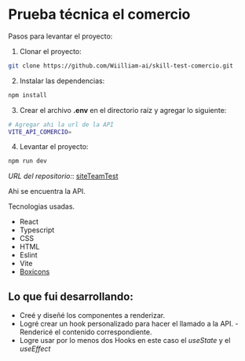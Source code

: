 # Prueba técnica el comercio

Pasos para levantar el proyecto:

1. Clonar el proyecto:

```bash
git clone https://github.com/Wiilliam-ai/skill-test-comercio.git
```

2. Instalar las dependencias:

```bash
npm install
```

3. Crear el archivo **.env**  en el directorio raíz y agregar lo siguiente:

```bash
# Agregar ahi la url de la API
VITE_API_COMERCIO=
```

4. Levantar el proyecto:
```bash
npm run dev
```

*URL del repositorio:*: [siteTeamTest](https://github.com/JpGunu/siteTeamTest?tab=readme-ov-file) 

Ahi se encuentra la API.


Tecnologias usadas.
 - React
 - Typescript
 - CSS
 - HTML
 - Eslint
 - Vite
 - [Boxicons](https://boxicons.com/)
 
## Lo que fui desarrollando:
- Creé y diseñé los componentes a renderizar.
- Logré crear un hook personalizado para hacer el llamado a la API.
-Rendericé el contenido correspondiente.
- Logre usar por lo menos dos Hooks en este caso el *useState* y el *useEffect*
